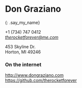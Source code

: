 # <span class = "name2"> Don Graziano
{: .say_my_name}

+1 (734) 747 0412  
*therocketforever@me.com*  

453 Skyline Dr.  
Horton, MI 49246  

### On the internet  
http://www.dongraziano.com  
https://github.com/therocketforever  

